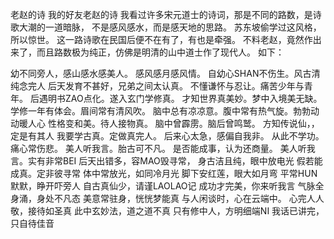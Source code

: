 老赵的诗
我的好友老赵的诗
 我看过许多宋元道士的诗词，那是不同的路数，是诗歌大潮的一道暗脉，
不是感风感水，而是感天地的思路。
苏东坡偷学过这风格，所以惊世。
这一路诗歌在民国后便不在有了，有也是牵强。
 不料老赵，竟然作出来了，而且路数极为纯正，仿佛是明清的山中道士作了现代人。
如下：
 
幼不同旁人，感山感水感美人。 感风感月感风情。 自幼心SHAN不伤生。风古清纯念完人 后天发育不甚好，兄弟之间太认真。 不懂谦怀与忍让。痛苦少年与青年。 后遇明书ZAO点化。遂入玄门学修真。 才知世界真美妙。梦中入境美无缺。 学修一年有体会。眉间常有清风吹。 脑中总有凉凉意。腹中常有热气旋。勃勃动动暖人心 性格变和美。待人接物真。 脑中曾霹雳。脑后曾鸣鹫。 方知传说仙，，定是有其人 我要学古真。定做真完人。 后来心太急，感偏自我非。 从此不学功。痛心常伤悲。 美人听我言。胎古可不凡。 是否能成事，认为还商量。 美人听我言。实有非常BEI 后天出错多，容MAO毁寻常， 身古洁且纯，眼中放电光 假若能成真。定非彼寻常 体中常放光，如同冷月光 脚下安红莲，眼大如月弯 平常HUN默默，睁开吓旁人 自古真仙少，请谨LAOLAO记 成功才完美，你来听我言 气脉全身涌，身处不凡态 美意常驻身，恍恍梦能真 与人闲谈时，心在云端中。 心完人人敬，接待如圣真 此中玄妙法，道之道不真 只有修中人，方明细端NI 我话已讲完，只自待佳音  
